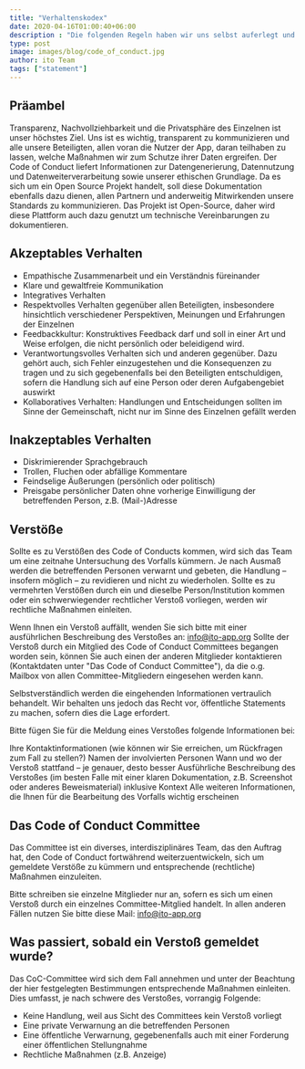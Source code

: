 ```yaml
---
title: "Verhaltenskodex"
date: 2020-04-16T01:00:40+06:00
description : "Die folgenden Regeln haben wir uns selbst auferlegt und handeln danach."
type: post
image: images/blog/code_of_conduct.jpg
author: ito Team
tags: ["statement"]
---
```


## Präambel

Transparenz, Nachvollziehbarkeit und die Privatsphäre des Einzelnen ist unser höchstes Ziel. Uns ist es wichtig, transparent zu kommunizieren und alle unsere Beteiligten, allen voran die Nutzer der App, daran teilhaben zu lassen, welche Maßnahmen wir zum Schutze ihrer Daten ergreifen. Der Code of Conduct liefert Informationen zur Datengenerierung, Datennutzung und Datenweiterverarbeitung sowie unserer ethischen Grundlage. Da es sich um ein Open Source Projekt handelt, soll diese Dokumentation ebenfalls dazu dienen, allen Partnern und anderweitig Mitwirkenden unsere Standards zu kommunizieren. Das Projekt ist Open-Source, daher wird diese Plattform auch dazu genutzt um technische Vereinbarungen zu dokumentieren.

## Akzeptables Verhalten

  * Empathische Zusammenarbeit und ein Verständnis füreinander
  * Klare und gewaltfreie Kommunikation
  * Integratives Verhalten
  * Respektvolles Verhalten gegenüber allen Beteiligten, insbesondere hinsichtlich verschiedener Perspektiven, Meinungen und Erfahrungen der Einzelnen
  * Feedbackkultur: Konstruktives Feedback darf und soll in einer Art und Weise erfolgen, die nicht persönlich oder beleidigend wird. 
  * Verantwortungsvolles Verhalten sich und anderen gegenüber. Dazu gehört auch, sich Fehler einzugestehen und die Konsequenzen zu tragen und zu sich gegebenenfalls bei den Beteiligten entschuldigen, sofern die Handlung sich auf eine Person oder deren Aufgabengebiet auswirkt
  * Kollaboratives Verhalten: Handlungen und Entscheidungen sollten im Sinne der Gemeinschaft, nicht nur im Sinne des Einzelnen gefällt werden

## Inakzeptables Verhalten

  * Diskrimierender Sprachgebrauch
  * Trollen, Fluchen oder abfällige Kommentare
  * Feindselige Äußerungen (persönlich oder politisch)
  * Preisgabe persönlicher Daten ohne vorherige Einwilligung der betreffenden Person, z.B. (Mail-)Adresse

## Verstöße

Sollte es zu Verstößen des Code of Conducts kommen, wird sich das Team um eine zeitnahe Untersuchung des Vorfalls kümmern. Je nach Ausmaß werden die betreffenden Personen verwarnt und gebeten, die Handlung – insofern möglich – zu revidieren und nicht zu wiederholen. Sollte es zu vermehrten Verstößen durch ein und dieselbe Person/Institution kommen oder ein schwerwiegender rechtlicher Verstoß vorliegen, werden wir rechtliche Maßnahmen einleiten.

Wenn Ihnen ein Verstoß auffällt, wenden Sie sich bitte mit einer ausführlichen Beschreibung des Verstoßes an: info@ito-app.org 
Sollte der Verstoß durch ein Mitglied des Code of Conduct Committees begangen worden sein, können Sie auch einen der anderen Mitglieder kontaktieren (Kontaktdaten unter "Das Code of Conduct Committee"), da die o.g. Mailbox von allen Committee-Mitgliedern eingesehen werden kann.

Selbstverständlich werden die eingehenden Informationen vertraulich behandelt. Wir behalten uns jedoch das Recht vor, öffentliche Statements zu machen, sofern dies die Lage erfordert.

Bitte fügen Sie für die Meldung eines Verstoßes folgende Informationen bei:

Ihre Kontaktinformationen (wie können wir Sie erreichen, um Rückfragen zum Fall zu stellen?) Namen der involvierten Personen Wann und wo der Verstoß stattfand – je genauer, desto besser Ausführliche Beschreibung des Verstoßes (im besten Falle mit einer klaren Dokumentation, z.B. Screenshot oder anderes Beweismaterial) inklusive Kontext Alle weiteren Informationen, die Ihnen für die Bearbeitung des Vorfalls wichtig erscheinen

## Das Code of Conduct Committee

Das Committee ist ein diverses, interdisziplinäres Team, das den Auftrag hat, den Code of Conduct fortwährend weiterzuentwickeln, sich um gemeldete Verstöße zu kümmern und entsprechende (rechtliche) Maßnahmen einzuleiten.

Bitte schreiben sie einzelne Mitglieder nur an, sofern es sich um einen Verstoß durch ein einzelnes Committee-Mitglied handelt. In allen anderen Fällen nutzen Sie bitte diese Mail: [info@ito-app.org](mailto:info@ito-app.org)

## Was passiert, sobald ein Verstoß gemeldet wurde?

Das CoC-Committee wird sich dem Fall annehmen und unter der Beachtung der hier festgelegten Bestimmungen entsprechende Maßnahmen einleiten. Dies umfasst, je nach schwere des Verstoßes, vorrangig Folgende:

  * Keine Handlung, weil aus Sicht des Committees kein Verstoß  vorliegt
  * Eine private Verwarnung an die betreffenden Personen
  * Eine öffentliche Verwarnung, gegebenenfalls auch mit einer Forderung einer öffentlichen Stellungnahme
  * Rechtliche Maßnahmen (z.B. Anzeige)
